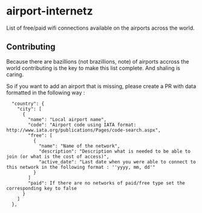 # airport-internetz
List of free/paid wifi connections available on the airports across the world.

## Contributing
Because there are bazillions (not brazillions, note) of airports accross the world
contributing is the key to make this list complete. And shaling is caring.

So if you want to add an airport that is missing, please create a PR with data
formatted in the following way :

```
  "country": {
    "city": [
      {
        "name": "Local airport name",
        "code": "Airport code using IATA format: http://www.iata.org/publications/Pages/code-search.aspx",
        "free": [
          {
            "name": "Name of the network",
            "description": "Description what is needed to be able to join (or what is the cost of access)",
            "active_date": "Last date when you were able to connect to this network in the following format : ''yyyy, mm, dd'"
          }
        ]
        "paid": If there are no networks of paid/free type set the corresponding key to false
      }
    ]
  },
```
